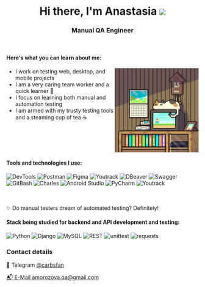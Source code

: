 <h1 align="center">Hi there, I'm Anastasia </a> <img src="https://github.com/blackcater/blackcater/raw/main/images/Hi.gif" height="32" /></h1>
<h3 align="center"> Manual QA Engineer </h3>
<br>
<div style="display: flex;">
	<div style="flex: 1;">
		<h4>Here's what you can learn about me:</h4> <img align="right" alt="GIF" height="220" width="220" src="bb6d7677244c8427db85c4d7e2a903ca.gif" />
		<ul>
			<li>I work on testing web, desktop, and mobile projects</li>
			<li>I am a very caring team worker and a quick learner 🧡</li>
			<li>I focus on learning both manual and automation testing</li>
			<li>I am armed with my trusty testing tools and a steaming cup of tea ☕️</li>
		</ul>
	</div>
</div>

<div align="left">
	<h4>Tools and technologies I use:</h4>
	<div> 
        <img alt="DevTools" src="https://img.shields.io/badge/DevTools-FFE4C4?style=for-the-badge&logo=googlechrome"> 
        <img alt="Postman" src="https://img.shields.io/badge/Postman-FFE4C4?style=for-the-badge&logo=postman">             
        <img alt="Figma" src="https://img.shields.io/badge/Figma-FFE4C4?style=for-the-badge&logo=figma"> 
        <img alt="Youtrack" src="https://img.shields.io/badge/Youtrack-FFE4C4?style=for-the-badge&logo=youtrack"> 
        <img alt="DBeaver" src="https://img.shields.io/badge/DBeaver-FFE4C4?style=for-the-badge&logo=dbeaver">
        <img alt="Swagger" src="https://img.shields.io/badge/Swagger-FFE4C4?style=for-the-badge&logo=swagger"> </div>
	<div> 
        <img alt="GitBash" src="https://img.shields.io/badge/GitBash-FFE4C4?style=for-the-badge&logo=git"> 
        <img alt="Charles" src="https://img.shields.io/badge/Charles-FFE4C4?style=for-the-badge&logo=charlesproxy"> 
        <img alt="Android Studio" src="https://img.shields.io/badge/Android%20Studio-FFE4C4?style=for-the-badge&logo=androidstudio"> 
        <img alt="PyCharm" src="https://img.shields.io/badge/PyCharm-FFE4C4?style=for-the-badge&logo=PyCharm&logoColor=black"> 
        <img alt="Youtrack" src="https://img.shields.io/badge/Youtrack-FFE4C4?style=for-the-badge&logo=youtrack&logoColor=blue" ">
    </div>
</div>
<br> 
<br>

✨ Do manual testers dream of automated testing?
Definitely!

<div align="left">
	<h4>Stack being studied for backend and API development and testing:</h4>
	<div> 

![Python](https://img.shields.io/badge/Python-3776AB?style=for-the-badge&logo=python&logoColor=white)
![Django](https://img.shields.io/badge/Django-092E20?style=for-the-badge&logo=django&logoColor=white)
![MySQL](https://img.shields.io/badge/MySQL-4479A1?style=for-the-badge&logo=mysql&logoColor=black)
![REST](https://img.shields.io/badge/REST-005f85?style=for-the-badge&logo=rest&logoColor=white)
![unittest](https://img.shields.io/badge/unittest-FFC107?style=for-the-badge&logo=python&logoColor=white)
![requests](https://img.shields.io/badge/requests-FFB6C1?style=for-the-badge&logo=requests&logoColor=white)
	</div>
 </div> 

### Contact details
📨  Telegram  <a href="https://t.me/carbsfan" target="blank">@carbsfan

📬   E-Mail amorozova.qa@gmail.com
